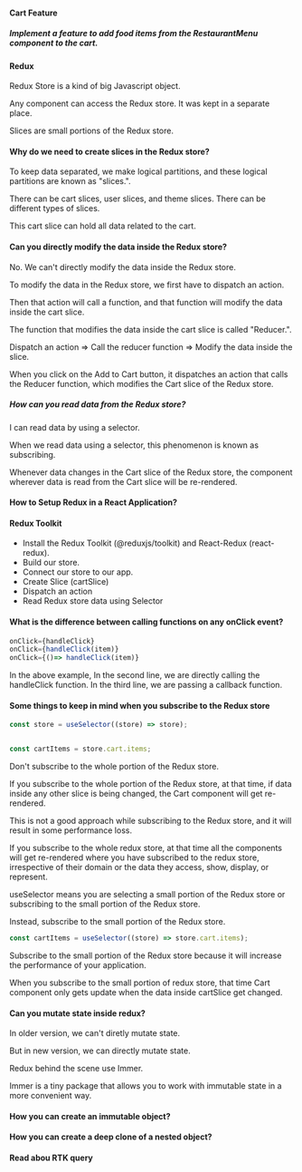 #### Cart Feature


##### Implement a feature to add food items from the RestaurantMenu component to the cart.


#### Redux


Redux Store is a kind of big Javascript object.


Any component can access the Redux store. It was kept in a separate place.


Slices are small portions of the Redux store.


#### Why do we need to create slices in the Redux store?


To keep data separated, we make logical partitions, and these logical partitions are known as "slices.".


There can be cart slices, user slices, and theme slices. There can be different types of slices.


This cart slice can hold all data related to the cart.


#### Can you directly modify the data inside the Redux store?


No. We can't directly modify the data inside the Redux store.


To modify the data in the Redux store, we first have to dispatch an action.


Then that action will call a function, and that function will modify the data inside the cart slice.


The function that modifies the data inside the cart slice is called "Reducer.".


Dispatch an action => Call the reducer function => Modify the data inside the slice.


When you click on the Add to Cart button, it dispatches an action that calls the Reducer function, which modifies the Cart slice of the Redux store.


##### How can you read data from the Redux store?


I can read data by using a selector.


When we read data using a selector, this phenomenon is known as subscribing.


Whenever data changes in the Cart slice of the Redux store, the component wherever data is read from the Cart slice will be re-rendered.


#### How to Setup Redux in a React Application?


#### Redux Toolkit


- Install the Redux Toolkit (@reduxjs/toolkit) and React-Redux (react-redux).
- Build our store.
- Connect our store to our app.
- Create Slice (cartSlice)
- Dispatch an action
- Read Redux store data using Selector


#### What is the difference between calling functions on any onClick event?


```javascript
onClick={handleClick}
onClick={handleClick(item)}
onClick={()=> handleClick(item)}
```


In the above example,
In the second line, we are directly calling the handleClick function.
In the third line, we are passing a callback function.


#### Some things to keep in mind when you subscribe to the Redux store

```javascript
const store = useSelector((store) => store);


const cartItems = store.cart.items;
```


Don't subscribe to the whole portion of the Redux store.


If you subscribe to the whole portion of the Redux store, at that time, if data inside any other slice is being changed, the Cart component will get re-rendered.


This is not a good approach while subscribing to the Redux store, and it will result in some performance loss.


If you subscribe to the whole redux store, at that time all the components will get re-rendered where you have subscribed to the redux store, irrespective of their domain or the data they access, show, display, or represent.

useSelector means you are selecting a small portion of the Redux store or subscribing to the small portion of the Redux store.

Instead, subscribe to the small portion of the Redux store.

```javascript
const cartItems = useSelector((store) => store.cart.items);
```

Subscribe to the small portion of the Redux store because it will increase the performance of your application.

When you subscribe to the small portion of redux store, that time Cart component only gets update when the data inside cartSlice get changed. 


#### Can you mutate state inside redux?

In older version, we can't diretly mutate state.

But in new version, we can directly mutate state.

Redux behind the scene use Immer.

Immer is a tiny package that allows you to work with immutable state in a more convenient way.


#### How you can create an immutable object?

#### How you can create a deep clone of a nested object?


#### Read abou RTK query

